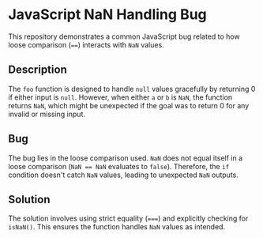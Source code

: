 # JavaScript NaN Handling Bug

This repository demonstrates a common JavaScript bug related to how loose comparison (`==`) interacts with `NaN` values.

## Description

The `foo` function is designed to handle `null` values gracefully by returning 0 if either input is `null`.  However, when either `a` or `b` is `NaN`, the function returns `NaN`, which might be unexpected if the goal was to return 0 for any invalid or missing input.

## Bug

The bug lies in the loose comparison used. `NaN` does not equal itself in a loose comparison (`NaN == NaN` evaluates to `false`).  Therefore, the `if` condition doesn't catch `NaN` values, leading to unexpected `NaN` outputs.

## Solution

The solution involves using strict equality (`===`) and explicitly checking for `isNaN()`.  This ensures the function handles `NaN` values as intended.